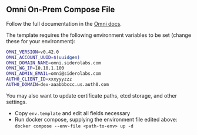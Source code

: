 ## Omni On-Prem Compose File

Follow the full documentation in the [Omni docs](https://omni.siderolabs.com/how-to-guides/self_hosted/index).

The template requires the following environment variables to be set (change these for your environment):

```bash
OMNI_VERSION=v0.42.0
OMNI_ACCOUNT_UUID=$(uuidgen)
OMNI_DOMAIN_NAME=omni.siderolabs.com
OMNI_WG_IP=10.10.1.100
OMNI_ADMIN_EMAIL=omni@siderolabs.com
AUTH0_CLIENT_ID=xxxyyyzzz
AUTH0_DOMAIN=dev-aaabbbccc.us.auth0.com
```

You may also want to update certificate paths, etcd storage, and other settings.

- Copy `env.template` and edit all fields necessary
- Run docker compose, supplying the environment file edited above: `docker compose --env-file <path-to-env> up -d`
